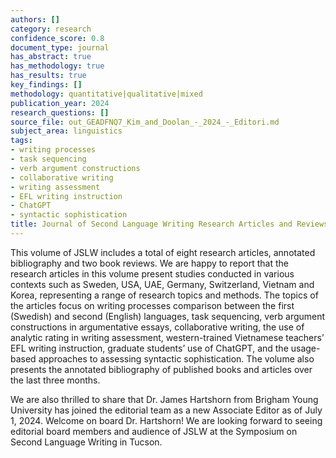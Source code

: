 ```yaml
---
authors: []
category: research
confidence_score: 0.8
document_type: journal
has_abstract: true
has_methodology: true
has_results: true
key_findings: []
methodology: quantitative|qualitative|mixed
publication_year: 2024
research_questions: []
source_file: out_GEADFNQ7_Kim_and_Doolan_-_2024_-_Editori.md
subject_area: linguistics
tags:
- writing processes
- task sequencing
- verb argument constructions
- collaborative writing
- writing assessment
- EFL writing instruction
- ChatGPT
- syntactic sophistication
title: Journal of Second Language Writing Research Articles and Reviews
---
```


This volume of JSLW includes a total of eight research articles, annotated bibliography and two book reviews. We are happy to report that the research articles in this volume present studies conducted in various contexts such as Sweden, USA, UAE, Germany, Switzerland, Vietnam and Korea, representing a range of research topics and methods. The topics of the articles focus on writing processes comparison between the first (Swedish) and second (English) languages, task sequencing, verb argument constructions in argumentative essays, collaborative writing, the use of analytic rating in writing assessment, western-trained Vietnamese teachers’ EFL writing instruction, graduate students’ use of ChatGPT, and the usage-based approaches to assessing syntactic sophistication. The volume also presents the annotated bibliography of published books and articles over the last three months.

We are also thrilled to share that Dr. James Hartshorn from Brigham Young University has joined the editorial team as a new Associate Editor as of July 1, 2024. Welcome on board Dr. Hartshorn! We are looking forward to seeing editorial board members and audience of JSLW at the Symposium on Second Language Writing in Tucson.